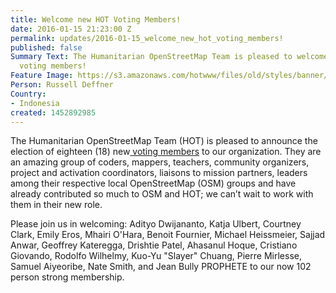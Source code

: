 ```yaml
---
title: Welcome new HOT Voting Members!
date: 2016-01-15 21:23:00 Z
permalink: updates/2016-01-15_welcome_new_hot_voting_members!
published: false
Summary Text: The Humanitarian OpenStreetMap Team is pleased to welcome eighteen new
  voting members!
Feature Image: https://s3.amazonaws.com/hotwww/files/old/styles/banner/public/500px-Hot_logo.png
Person: Russell Deffner
Country:
- Indonesia
created: 1452892985
---
```


<p>The Humanitarian OpenStreetMap Team (HOT) is pleased to announce the election of eighteen (18) new<a href="https://hotosm.org/voting-members"> voting members</a> to our organization. They are an amazing group of coders, mappers, teachers, community organizers, project and activation coordinators, liaisons to mission partners, leaders among their respective local OpenStreetMap (OSM) groups and have already contributed so much to OSM and HOT; we can’t wait to work with them in their new role.</p><p>Please join us in welcoming: Adityo Dwijananto, Katja Ulbert, Courtney Clark, Emily Eros, Mhairi O'Hara, Benoit Fournier, Michael Heissmeier, Sajjad Anwar, Geoffrey Kateregga, Drishtie Patel, Ahasanul Hoque, Cristiano Giovando, Rodolfo Wilhelmy, Kuo-Yu "Slayer" Chuang, Pierre Mirlesse, Samuel Aiyeoribe, Nate Smith, and Jean Bully PROPHETE to our now 102 person strong membership.</p>
